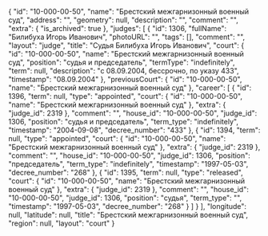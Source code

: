 {
    "id": "10-000-00-50",
    "name": "Брестский межгарнизонный военный суд",
    "address": "",
    "geometry": null,
    "description": "",
    "comment": "",
    "extra": {
        "is_archived": true
    },
    "judges": [
        {
            "id": 1306,
            "fullName": "Билибуха Игорь Иванович",
            "photoURL": "",
            "tags": [],
            "comment": "",
            "layout": "judge",
            "title": "Судья Билибуха Игорь Иванович",
            "court": {
                "id": "10-000-00-50",
                "name": "Брестский межгарнизонный военный суд",
                "position": "судья и председатель",
                "termType": "indefinitely",
                "term": null,
                "description": "c 08.09.2004, бессрочно, по указу 433",
                "timestamp": "08.09.2004"
            },
            "previousCourt": {
                "id": "10-000-00-50",
                "name": "Брестский межгарнизонный военный суд"
            },
            "career": [
                {
                    "id": 1396,
                    "term": null,
                    "type": "appointed",
                    "court": {
                        "id": "10-000-00-50",
                        "name": "Брестский межгарнизонный военный суд"
                    },
                    "extra": {
                        "judge_id": 2319
                    },
                    "comment": "",
                    "house_id": "10-000-00-50",
                    "judge_id": 1306,
                    "position": "судья и председатель",
                    "term_type": "indefinitely",
                    "timestamp": "2004-09-08",
                    "decree_number": "433"
                },
                {
                    "id": 1394,
                    "term": null,
                    "type": "appointed",
                    "court": {
                        "id": "10-000-00-50",
                        "name": "Брестский межгарнизонный военный суд"
                    },
                    "extra": {
                        "judge_id": 2319
                    },
                    "comment": "",
                    "house_id": "10-000-00-50",
                    "judge_id": 1306,
                    "position": "председатель",
                    "term_type": "indefinitely",
                    "timestamp": "1997-05-03",
                    "decree_number": "268"
                },
                {
                    "id": 1395,
                    "term": null,
                    "type": "released",
                    "court": {
                        "id": "10-000-00-50",
                        "name": "Брестский межгарнизонный военный суд"
                    },
                    "extra": {
                        "judge_id": 2319
                    },
                    "comment": "",
                    "house_id": "10-000-00-50",
                    "judge_id": 1306,
                    "position": "судья",
                    "term_type": "",
                    "timestamp": "1997-05-03",
                    "decree_number": "268"
                }
            ]
        }
    ],
    "longitude": null,
    "latitude": null,
    "title": "Брестский межгарнизонный военный суд",
    "region": null,
    "layout": "court"
}